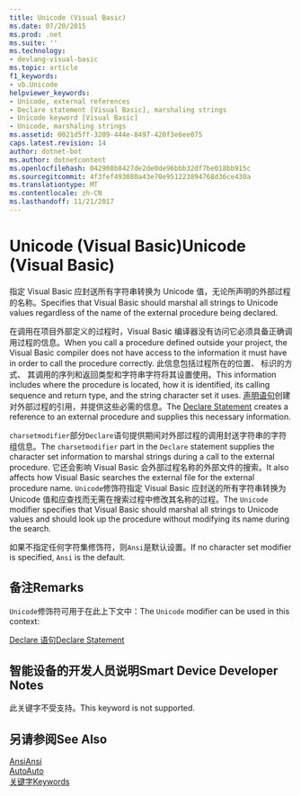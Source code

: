 ```yaml
---
title: Unicode (Visual Basic)
ms.date: 07/20/2015
ms.prod: .net
ms.suite: ''
ms.technology:
- devlang-visual-basic
ms.topic: article
f1_keywords:
- vb.Unicode
helpviewer_keywords:
- Unicode, external references
- Declare statement [Visual Basic], marshaling strings
- Unicode keyword [Visual Basic]
- Unicode, marshaling strings
ms.assetid: 0021d5ff-3209-444e-8497-420f3e6ee075
caps.latest.revision: 14
author: dotnet-bot
ms.author: dotnetcontent
ms.openlocfilehash: 042908b8427de2de0de96bbb32df7be018bb915c
ms.sourcegitcommit: 4f3fef493080a43e70e951223894768d36ce430a
ms.translationtype: MT
ms.contentlocale: zh-CN
ms.lasthandoff: 11/21/2017
---
```

# <a name="unicode-visual-basic"></a><span data-ttu-id="10d79-102">Unicode (Visual Basic)</span><span class="sxs-lookup"><span data-stu-id="10d79-102">Unicode (Visual Basic)</span></span>
<span data-ttu-id="10d79-103">指定 Visual Basic 应封送所有字符串转换为 Unicode 值，无论所声明的外部过程的名称。</span><span class="sxs-lookup"><span data-stu-id="10d79-103">Specifies that Visual Basic should marshal all strings to Unicode values regardless of the name of the external procedure being declared.</span></span>  
  
 <span data-ttu-id="10d79-104">在调用在项目外部定义的过程时，Visual Basic 编译器没有访问它必须具备正确调用过程的信息。</span><span class="sxs-lookup"><span data-stu-id="10d79-104">When you call a procedure defined outside your project, the Visual Basic compiler does not have access to the information it must have in order to call the procedure correctly.</span></span> <span data-ttu-id="10d79-105">此信息包括过程所在的位置、 标识的方式、 其调用的序列和返回类型和字符串字符将其设置使用。</span><span class="sxs-lookup"><span data-stu-id="10d79-105">This information includes where the procedure is located, how it is identified, its calling sequence and return type, and the string character set it uses.</span></span> <span data-ttu-id="10d79-106">[声明语句](../../../visual-basic/language-reference/statements/declare-statement.md)创建对外部过程的引用，并提供这些必需的信息。</span><span class="sxs-lookup"><span data-stu-id="10d79-106">The [Declare Statement](../../../visual-basic/language-reference/statements/declare-statement.md) creates a reference to an external procedure and supplies this necessary information.</span></span>  
  
 <span data-ttu-id="10d79-107">`charsetmodifier`部分`Declare`语句提供期间对外部过程的调用封送字符串的字符组信息。</span><span class="sxs-lookup"><span data-stu-id="10d79-107">The `charsetmodifier` part in the `Declare` statement supplies the character set information to marshal strings during a call to the external procedure.</span></span> <span data-ttu-id="10d79-108">它还会影响 Visual Basic 会外部过程名称的外部文件的搜索。</span><span class="sxs-lookup"><span data-stu-id="10d79-108">It also affects how Visual Basic searches the external file for the external procedure name.</span></span> <span data-ttu-id="10d79-109">`Unicode`修饰符指定 Visual Basic 应封送的所有字符串转换为 Unicode 值和应查找而无需在搜索过程中修改其名称的过程。</span><span class="sxs-lookup"><span data-stu-id="10d79-109">The `Unicode` modifier specifies that Visual Basic should marshal all strings to Unicode values and should look up the procedure without modifying its name during the search.</span></span>  
  
 <span data-ttu-id="10d79-110">如果不指定任何字符集修饰符，则`Ansi`是默认设置。</span><span class="sxs-lookup"><span data-stu-id="10d79-110">If no character set modifier is specified, `Ansi` is the default.</span></span>  
  
## <a name="remarks"></a><span data-ttu-id="10d79-111">备注</span><span class="sxs-lookup"><span data-stu-id="10d79-111">Remarks</span></span>  
 <span data-ttu-id="10d79-112">`Unicode`修饰符可用于在此上下文中：</span><span class="sxs-lookup"><span data-stu-id="10d79-112">The `Unicode` modifier can be used in this context:</span></span>  
  
 [<span data-ttu-id="10d79-113">Declare 语句</span><span class="sxs-lookup"><span data-stu-id="10d79-113">Declare Statement</span></span>](../../../visual-basic/language-reference/statements/declare-statement.md)  
  
## <a name="smart-device-developer-notes"></a><span data-ttu-id="10d79-114">智能设备的开发人员说明</span><span class="sxs-lookup"><span data-stu-id="10d79-114">Smart Device Developer Notes</span></span>  
 <span data-ttu-id="10d79-115">此关键字不受支持。</span><span class="sxs-lookup"><span data-stu-id="10d79-115">This keyword is not supported.</span></span>  
  
## <a name="see-also"></a><span data-ttu-id="10d79-116">另请参阅</span><span class="sxs-lookup"><span data-stu-id="10d79-116">See Also</span></span>  
 [<span data-ttu-id="10d79-117">Ansi</span><span class="sxs-lookup"><span data-stu-id="10d79-117">Ansi</span></span>](../../../visual-basic/language-reference/modifiers/ansi.md)  
 [<span data-ttu-id="10d79-118">Auto</span><span class="sxs-lookup"><span data-stu-id="10d79-118">Auto</span></span>](../../../visual-basic/language-reference/modifiers/auto.md)  
 [<span data-ttu-id="10d79-119">关键字</span><span class="sxs-lookup"><span data-stu-id="10d79-119">Keywords</span></span>](../../../visual-basic/language-reference/keywords/index.md)
